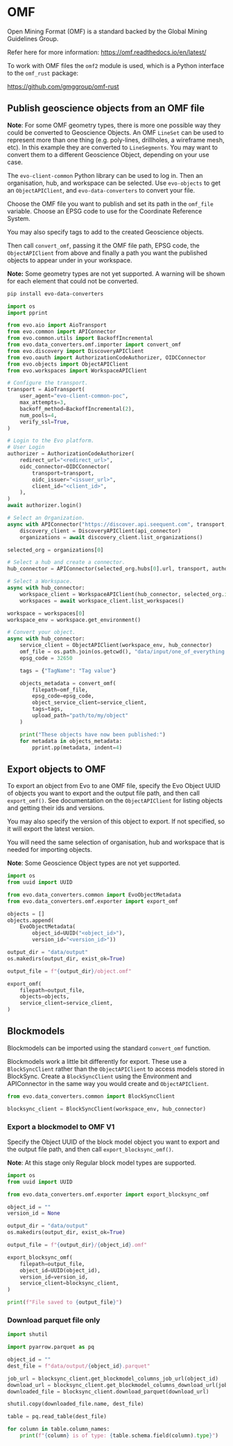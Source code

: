 # OMF

Open Mining Format (OMF) is a standard backed by the Global Mining Guidelines Group.

Refer here for more information: https://omf.readthedocs.io/en/latest/

To work with OMF files the `omf2` module is used, which is a Python interface to the `omf_rust` package:

https://github.com/gmggroup/omf-rust

## Publish geoscience objects from an OMF file
**Note**: For some OMF geometry types, there is more one possible way they could be converted to Geoscience Objects. An OMF `LineSet` can be used to represent more than one thing (e.g. poly-lines, drillholes, a wireframe mesh, etc). In this example they are converted to `LineSegments`. You may want to convert them to a different Geoscience Object, depending on your use case.

The `evo-client-common` Python library can be used to log in. Then an organisation, hub, and workspace can be selected. Use `evo-objects` to get an `ObjectAPIClient`, and `evo-data-converters` to convert your file.

Choose the OMF file you want to publish and set its path in the `omf_file` variable.
Choose an EPSG code to use for the Coordinate Reference System.

You may also specify tags to add to the created Geoscience objects.

Then call `convert_omf`, passing it the OMF file path, EPSG code, the `ObjectAPIClient` from above and finally a path you want the published objects to appear under in your workspace.

**Note:** Some geometry types are not yet supported. A warning will be shown for each element that could not be converted.

```bash
pip install evo-data-converters
```

```python
import os
import pprint

from evo.aio import AioTransport
from evo.common import APIConnector
from evo.common.utils import BackoffIncremental
from evo.data_converters.omf.importer import convert_omf
from evo.discovery import DiscoveryAPIClient
from evo.oauth import AuthorizationCodeAuthorizer, OIDCConnector
from evo.objects import ObjectAPIClient
from evo.workspaces import WorkspaceAPIClient

# Configure the transport.
transport = AioTransport(
    user_agent="evo-client-common-poc",
    max_attempts=3,
    backoff_method=BackoffIncremental(2),
    num_pools=4,
    verify_ssl=True,
)

# Login to the Evo platform.
# User Login
authorizer = AuthorizationCodeAuthorizer(
    redirect_url="<redirect_url>",
    oidc_connector=OIDCConnector(
        transport=transport,
        oidc_issuer="<issuer_url>",
        client_id="<client_id>",
    ),
)
await authorizer.login()

# Select an Organization.
async with APIConnector("https://discover.api.seequent.com", transport, authorizer) as api_connector:
    discovery_client = DiscoveryAPIClient(api_connector)
    organizations = await discovery_client.list_organizations()

selected_org = organizations[0]

# Select a hub and create a connector.
hub_connector = APIConnector(selected_org.hubs[0].url, transport, authorizer)

# Select a Workspace.
async with hub_connector:
    workspace_client = WorkspaceAPIClient(hub_connector, selected_org.id)
    workspaces = await workspace_client.list_workspaces()

workspace = workspaces[0]
workspace_env = workspace.get_environment()

# Convert your object.
async with hub_connector:
    service_client = ObjectAPIClient(workspace_env, hub_connector)
    omf_file = os.path.join(os.getcwd(), "data/input/one_of_everything.omf")
    epsg_code = 32650

    tags = {"TagName": "Tag value"}

    objects_metadata = convert_omf(
        filepath=omf_file,
        epsg_code=epsg_code,
        object_service_client=service_client,
        tags=tags,
        upload_path="path/to/my/object"
    )

    print("These objects have now been published:")
    for metadata in objects_metadata:
        pprint.pp(metadata, indent=4)
```

## Export objects to OMF

To export an object from Evo to ane OMF file, specify the Evo Object UUID of objects you want to export and the output file path, and then call `export_omf()`.
See documentation on the `ObjectAPIClient` for listing objects and getting their ids and versions.

You may also specify the version of this object to export. If not specified, so it will export the latest version.

You will need the same selection of organisation, hub and workspace that is needed for importing objects.

**Note**: Some Geoscience Object types are not yet supported.

```python
import os
from uuid import UUID

from evo.data_converters.common import EvoObjectMetadata
from evo.data_converters.omf.exporter import export_omf

objects = []
objects.append(
    EvoObjectMetadata(
        object_id=UUID("<object_id>"),
        version_id="<version_id>"))

output_dir = "data/output"
os.makedirs(output_dir, exist_ok=True)

output_file = f"{output_dir}/object.omf"

export_omf(
    filepath=output_file,
    objects=objects,
    service_client=service_client,
)
```

## Blockmodels

Blockmodels can be imported using the standard `convert_omf` function.

Blockmodels work a little bit differently for export. These use a `BlockSyncClient` rather than the `ObjectAPIClient` to access models stored in BlockSync. Create a `BlockSyncClient` using the Environment and APIConnector in the same way you would create and `ObjectAPIClient`.

```python
from evo.data_converters.common import BlockSyncClient

blocksync_client = BlockSyncClient(workspace_env, hub_connector)
```

### Export a blockmodel to OMF V1

Specify the Object UUID of the block model object you want to export and the output file path, and then call `export_blocksync_omf()`.

**Note**: At this stage only Regular block model types are supported.

```python
import os
from uuid import UUID

from evo.data_converters.omf.exporter import export_blocksync_omf

object_id = ""
version_id = None

output_dir = "data/output"
os.makedirs(output_dir, exist_ok=True)

output_file = f"{output_dir}/{object_id}.omf"

export_blocksync_omf(
    filepath=output_file,
    object_id=UUID(object_id),
    version_id=version_id,
    service_client=blocksync_client,
)

print(f"File saved to {output_file}")
```

### Download parquet file only

```python
import shutil

import pyarrow.parquet as pq

object_id = ""
dest_file = f"data/output/{object_id}.parquet"

job_url = blocksync_client.get_blockmodel_columns_job_url(object_id)
download_url = blocksync_client.get_blockmodel_columns_download_url(job_url)
downloaded_file = blocksync_client.download_parquet(download_url)

shutil.copy(downloaded_file.name, dest_file)

table = pq.read_table(dest_file)

for column in table.column_names:
    print(f"{column} is of type: {table.schema.field(column).type}")
```